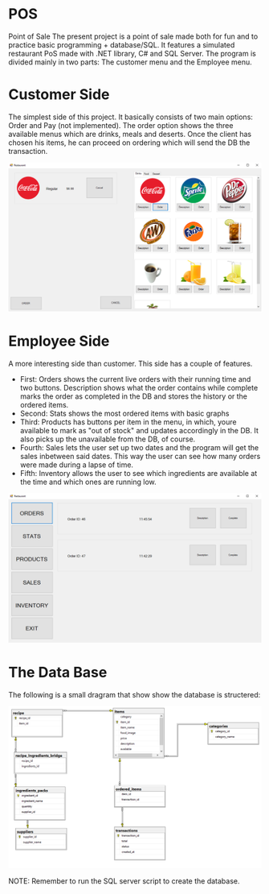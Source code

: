 # POS
Point of Sale
The present project is a point of sale made both for fun and to practice basic programming + database/SQL. It features a simulated restaurant PoS made with .NET library, C# and SQL Server. The program is divided mainly in two parts: The customer menu and the Employee menu. 

# Customer Side
The simplest side of this project. It basically consists of two main options: Order and Pay (not implemented). The order option shows the three available menus which are drinks, meals and deserts. Once the client has chosen his items, he can proceed on ordering which will send the DB the transaction.

<p align="center">
  <img src="Images/customer.PNG">
</p>

# Employee Side
A more interesting side than customer. This side has a couple of features. 
* First: Orders shows the current live orders with their running time and two buttons. Description shows what the order contains while complete marks the order as completed in the DB and stores the history or the ordered items.
* Second: Stats shows the most ordered items with basic graphs
* Third: Products has buttons per item in the menu, in which, youre available to mark as "out of stock" and updates accordingly in the DB. It also picks up the unavailable from the DB, of course.
* Fourth: Sales lets the user set up two dates and the program will get the sales inbetween said dates. This way the user can see how many orders were made during a lapse of time.
* Fifth: Inventory allows the user to see which ingredients are available at the time and which ones are running low.

<p align="center">
  <img src="Images/employee.PNG">
</p>

# The Data Base 
The following is a small dragram that show show the database is structered:
<p align="center">
  <img src="Images/database.PNG">
</p>

NOTE: Remember to run the SQL server script to create the database.
